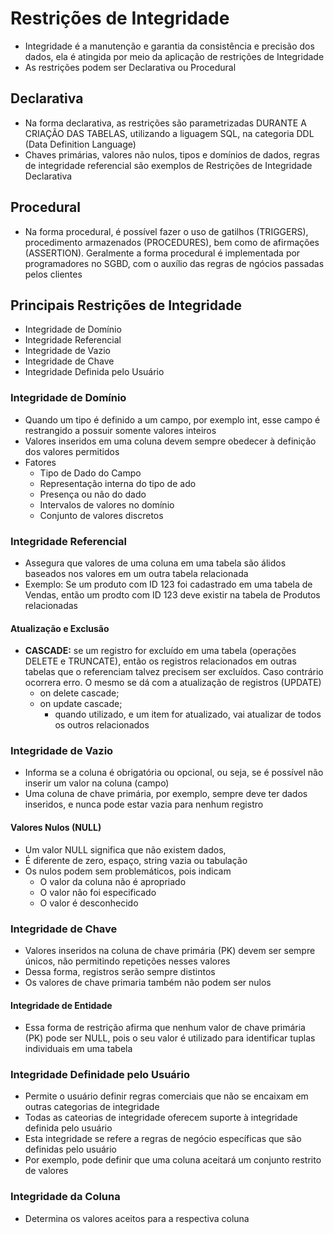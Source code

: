 # Restrições de Integridade
* Integridade é a manutenção e garantia da consistência e precisão dos dados, ela é atingida por meio da aplicação de restrições de Integridade
* As restrições podem ser Declarativa ou Procedural

## Declarativa
* Na forma declarativa, as restrições são parametrizadas DURANTE A CRIAÇÃO DAS TABELAS, utilizando a liguagem SQL, na categoria DDL (Data Definition Language)
* Chaves primárias, valores não nulos, tipos e domínios de dados, regras de integridade referencial são exemplos de Restrições de Integridade Declarativa

## Procedural
* Na forma procedural, é possível fazer o uso de gatilhos (TRIGGERS), procedimento armazenados (PROCEDURES), bem como de afirmações (ASSERTION). Geralmente a forma procedural é implementada por programadores no SGBD, com o auxílio das regras de ngócios passadas pelos clientes

## Principais Restrições de Integridade
* Integridade de Domínio
* Integridade Referencial
* Integridade de Vazio
* Integridade de Chave
* Integridade Definida pelo Usuário

### Integridade de Domínio
* Quando um tipo é definido a um campo, por exemplo int, esse campo é restrangido a possuir somente valores inteiros
* Valores inseridos em uma coluna devem sempre obedecer à definição dos valores permitidos
* Fatores
  * Tipo de Dado do Campo
  * Representação interna do tipo de ado
  * Presença ou não do dado
  * Intervalos de valores no domínio
  * Conjunto de valores discretos

### Integridade Referencial
* Assegura que valores de uma coluna em uma tabela são álidos baseados nos valores em um outra tabela relacionada
* Exemplo: Se um produto com ID 123 foi cadastrado em uma tabela de Vendas, então um prodto com ID 123 deve existir na tabela de Produtos relacionadas
#### Atualização e Exclusão
* **CASCADE:** se um registro for excluído em uma tabela (operações DELETE e TRUNCATE), então os registros relacionados em outras tabelas que o referenciam talvez precisem ser excluídos. Caso contrário ocorrera erro. O mesmo se dá com a atualização de registros (UPDATE)
  * on delete cascade;
  * on update cascade;
    * quando utilizado, e um item for atualizado, vai atualizar de todos os outros relacionados

### Integridade de Vazio
* Informa se a coluna é obrigatória ou opcional, ou seja, se é possível não inserir um valor na coluna (campo)
* Uma coluna de chave primária, por exemplo, sempre deve ter dados inseridos, e nunca pode estar vazia para nenhum registro
#### Valores Nulos (NULL)
* Um valor NULL significa que não existem dados,
* É diferente de zero, espaço, string vazia ou tabulação
* Os nulos podem sem problemáticos, pois indicam
  * O valor da coluna não é apropriado
  * O valor não foi especificado
  * O valor é desconhecido

 ### Integridade de Chave
* Valores inseridos na coluna de chave primária (PK) devem ser sempre únicos, não permitindo repetições nesses valores
* Dessa forma, registros serão sempre distintos
* Os valores de chave primaria também não podem ser nulos

#### Integridade de Entidade
* Essa forma de restrição afirma que nenhum valor de chave primária (PK) pode ser NULL, pois o seu valor é utilizado para identificar tuplas individuais em uma tabela

### Integridade Definidade pelo Usuário
* Permite o usuário definir regras comerciais que não se encaixam em outras categorias de integridade
* Todas as cateorias de integridade oferecem suporte à integridade definida pelo usuário
* Esta integridade se refere a regras de negócio específicas que são definidas pelo usuário
* Por exemplo, pode definir que uma coluna aceitará um conjunto restrito de valores

### Integridade da Coluna
* Determina os valores aceitos para a respectiva coluna
